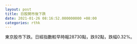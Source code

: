 ```yaml
---
layout: post
title: 日股開市後下跌
date: 2021-01-26 08:16:52.000000000 +08:00
categories: rthk
---
```


東京股市下跌。日經指數較早時報28730點，跌92點，跌幅0.32%。
